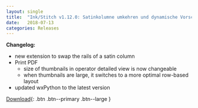 ```yaml
---
layout: single
title:  "Ink/Stitch v1.12.0: Satinkolumne umkehren und dynamische Vorschaubild-Größe in Druckausgabe"
date:   2018-07-13
categories: Releases
---
```

**Changelog:**

  * new extension to swap the rails of a satin column
  * Print PDF
    * size of thumbnails in operator detailed view is now changeable
    * when thumbnails are large, it switches to a more optimal row-based layout
  * updated wxPython to the latest version

[Download](https://github.com/inkstitch/inkstitch/releases/tag/v1.12.0){: .btn .btn--primary .btn--large }
